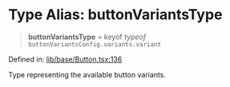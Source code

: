 # Type Alias: buttonVariantsType

> **buttonVariantsType** = keyof *typeof* `buttonVariantsConfig.variants.variant`

Defined in: [lib/base/Button.tsx:136](https://github.com/aldesgroup/goaldn/blob/b43e92ae42dcd6febc9c2c8f0742ef8c669d44f6/lib/base/Button.tsx#L136)

Type representing the available button variants.
